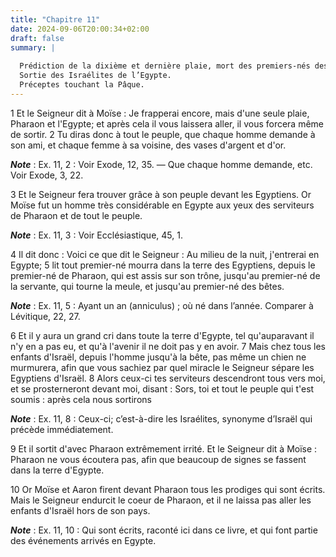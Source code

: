 ```yaml
---
title: "Chapitre 11"
date: 2024-09-06T20:00:34+02:00
draft: false
summary: |
  
  Prédiction de la dixième et dernière plaie, mort des premiers-nés des Egyptiens.
  Sortie des Israélites de l’Egypte.
  Préceptes touchant la Pâque.
---
```



1 Et le Seigneur dit à Moïse : Je frapperai encore, mais d'une seule plaie, Pharaon et l'Egypte; et après cela il vous laissera aller, il vous forcera même de sortir. 2 Tu diras donc à tout le peuple, que chaque homme demande à son ami, et chaque femme à sa voisine, des vases d'argent et d'or.

***Note*** :  Ex. 11, 2 : Voir Exode, 12, 35. ― Que chaque homme demande, etc. Voir Exode, 3, 22.


3 Et le Seigneur fera trouver grâce à son peuple devant les Egyptiens. Or Moïse fut un homme très considérable en Egypte aux yeux des serviteurs de Pharaon et de tout le peuple.

***Note*** :  Ex. 11, 3 : Voir Ecclésiastique, 45, 1.


4 Il dit donc : Voici ce que dit le Seigneur : Au milieu de la nuit, j'entrerai en Egypte; 5 lit tout premier-né mourra dans la terre des Egyptiens, depuis le premier-né de Pharaon, qui est assis sur son trône, jusqu'au premier-né de la servante, qui tourne la meule, et jusqu'au premier-né des bêtes.

***Note*** :  Ex. 11, 5 : Ayant un an (anniculus) ; où né dans l’année. Comparer à Lévitique, 22, 27.

6 Et il y aura un grand cri dans toute la terre d'Egypte, tel qu'auparavant il n'y en a pas eu, et qu'à l'avenir il ne doit pas y en avoir. 7 Mais chez tous les enfants d'Israël, depuis l'homme jusqu'à la bête, pas même un chien ne murmurera, afin que vous sachiez par quel miracle le Seigneur sépare les Egyptiens d'Israël. 8 Alors ceux-ci tes serviteurs descendront tous vers moi, et se prosterneront devant moi, disant : Sors, toi et tout le peuple qui t'est soumis : après cela nous sortirons

***Note*** :  Ex. 11, 8 : Ceux-ci; c’est-à-dire les Israélites, synonyme d’Israël qui précède immédiatement.


9 Et il sortit d'avec Pharaon extrêmement irrité. Et le Seigneur dit à Moïse : Pharaon ne vous écoutera pas, afin que beaucoup de signes se fassent dans la terre d'Egypte.


10 Or Moïse et Aaron firent devant Pharaon tous les prodiges qui sont écrits. Mais le Seigneur endurcit le coeur de Pharaon, et il ne laissa pas aller les enfants d'Israël hors de son pays.

***Note*** :  Ex. 11, 10 : Qui sont écrits, raconté ici dans ce livre, et qui font partie des événements arrivés en Egypte.

